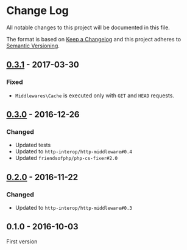 # Change Log
All notable changes to this project will be documented in this file.

The format is based on [Keep a Changelog](http://keepachangelog.com/) 
and this project adheres to [Semantic Versioning](http://semver.org/).

## [0.3.1] - 2017-03-30

### Fixed

* `Middlewares\Cache` is executed only with `GET` and `HEAD` requests.

## [0.3.0] - 2016-12-26

### Changed

* Updated tests
* Updated to `http-interop/http-middleware#0.4`
* Updated `friendsofphp/php-cs-fixer#2.0`

## [0.2.0] - 2016-11-22

### Changed

* Updated to `http-interop/http-middleware#0.3`

## 0.1.0 - 2016-10-03

First version


[0.3.1]: https://github.com/middlewares/cache/compare/v0.3.0...v0.3.1
[0.3.0]: https://github.com/middlewares/cache/compare/v0.2.0...v0.3.0
[0.2.0]: https://github.com/middlewares/cache/compare/v0.1.0...v0.2.0
